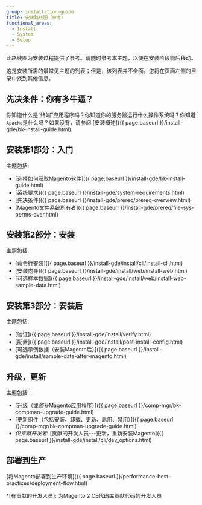 ```yaml
---
group: installation-guide
title: 安装路线图（参考）
functional_areas:
  - Install
  - System
  - Setup
---
```


此路线图为安装过程提供了参考。请随时参考本主题，以便在安装阶段前后移动。

这是安装所需的最常见主题的列表；但是，该列表并不全面。您将在页面左侧的目录中找到其他信息。

## 先决条件：你有多牛逼？

你知道什么是“终端”应用程序吗？你知道你的服务器运行什么操作系统吗？你知道`Apache`是什么吗？如果没有，请参阅 [安装概述]({{ page.baseurl }}/install-gde/bk-install-guide.html).

## 安装第1部分：入门

主题包括:

*  [选择如何获取Magento软件]({{ page.baseurl }}/install-gde/bk-install-guide.html)
*  [系统要求]({{ page.baseurl }}/install-gde/system-requirements.html)
*  [先决条件]({{ page.baseurl }}/install-gde/prereq/prereq-overview.html)
*  [Magento文件系统所有者]({{ page.baseurl }}/install-gde/prereq/file-sys-perms-over.html)

## 安装第2部分：安装

主题包括:

*  [命令行安装]({{ page.baseurl }}/install-gde/install/cli/install-cli.html)
*  [安装向导]({{ page.baseurl }}/install-gde/install/web/install-web.html)
*  [可选样本数据]({{ page.baseurl }}/install-gde/install/web/install-web-sample-data.html)

## 安装第3部分：安装后

主题包括:

*  [验证]({{ page.baseurl }}/install-gde/install/verify.html)
*  [配置]({{ page.baseurl }}/install-gde/install/post-install-config.html)
*  [可选示例数据（安装Magento后）]({{ page.baseurl }}/install-gde/install/sample-data-after-magento.html)

## 升级，更新

主题包括：

*  [升级（或*修补*Magento应用程序）]({{ page.baseurl }}/comp-mgr/bk-compman-upgrade-guide.html)
*  [更新组件（包括安装、卸载、更新、启用、禁用）]({{ page.baseurl }}/comp-mgr/bk-compman-upgrade-guide.html)
*  *仅贡献开发者*: [贡献的开发人员---更新，重新安装Magento]({{ page.baseurl }}/install-gde/install/cli/dev_options.html)

## 部署到生产

[将Magento部署到生产环境]({{ page.baseurl }}/performance-best-practices/deployment-flow.html)

*[有贡献的开发人员]: 为Magento 2 CE代码库贡献代码的开发人员